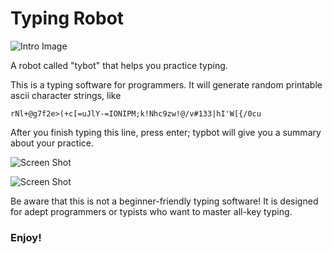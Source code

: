 # Typing Robot

![Intro Image](https://user-images.githubusercontent.com/30487160/72862592-be635600-3c9b-11ea-9d65-69ffec10dbd8.png)

A robot called "tybot" that helps you practice typing.

This is a typing software for programmers. It will generate random printable ascii character strings, like
```
rNl+@g7f2e>(+c[=uJlY-=IONIPM;k!Nhc9zw!@/v#133|hI'W[{/0cu
```

After you finish typing this line, press enter; typbot will give you a summary about your practice.

![Screen Shot](https://user-images.githubusercontent.com/30487160/53207309-617d9c80-3601-11e9-8c96-72e05c687c0b.png)

![Screen Shot](https://user-images.githubusercontent.com/30487160/73129997-4c9e4b80-3fbe-11ea-8897-b47f02a1df34.png)

Be aware that this is not a beginner-friendly typing software! 
It is designed for adept programmers or typists who want to master all-key typing.
### Enjoy!
